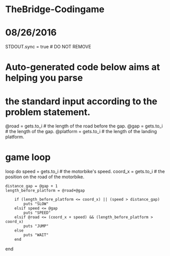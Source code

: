 # TheBridge-Codingame
# 08/26/2016


STDOUT.sync = true # DO NOT REMOVE
# Auto-generated code below aims at helping you parse
# the standard input according to the problem statement.



@road = gets.to_i # the length of the road before the gap.
@gap = gets.to_i # the length of the gap.
@platform = gets.to_i # the length of the landing platform.

# game loop
loop do
    speed = gets.to_i # the motorbike's speed.
    coord_x = gets.to_i # the position on the road of the motorbike.
    
    distance_gap = @gap + 1
    length_before_platform = @road+@gap
    
        if (length_before_platform <= coord_x) || (speed > distance_gap)
            puts "SLOW" 
        elsif speed <= @gap
            puts "SPEED"
        elsif @road <= (coord_x + speed) && (length_before_platform > coord_x)
            puts "JUMP"    
        else
            puts "WAIT"
        end    
end
